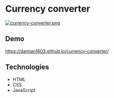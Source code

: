 # Currency converter

[![currency-converter.png](https://i.postimg.cc/tCLcKrF8/currency-converter.png)](https://postimg.cc/CzsJDsP4)

## Demo 

https://damian1603.github.io/currency-converter/

## Technologies
- HTML
- CSS
- JavaScript
